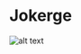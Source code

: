 # Jokerge

![alt text]([http://url/to/img.png](https://media.tenor.com/q3w-QiDYZmIAAAAC/jokerge.gif)https://media.tenor.com/q3w-QiDYZmIAAAAC/jokerge.gif)
